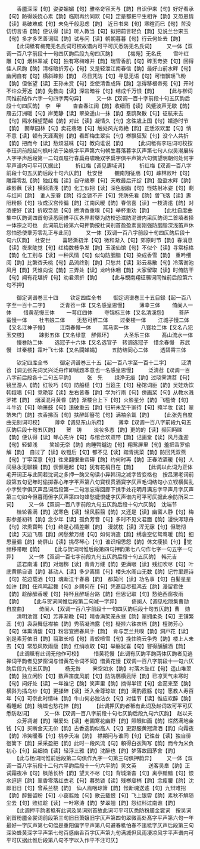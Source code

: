 <!-- { "loadSidebar": true } -->
　　香靥深深【句】姿姿媚媚【句】雅格竒容天与【韵】自识伊来【句】好好看承【句】防得妖娆心素【韵】临期再约同欢【句】定是都把平生相许【韵】又恐恩情【读】易破难成【句】未免千般思虑【韵】　近日书来【句】寒暄而巳【句】苦没忉忉言语【韵】便认得【读】听人教当【句】拟把前言轻负【韵】见说兰台宋玉【句】多才多艺善词赋【韵】试与问【读】朝朝暮暮【句】行云何处去【韵】
　　【此词秪有梅苑无名氏词可校故谱内可平可仄悉防无名氏词】
　　又一体【双调一百八字前段十一句四仄韵后段九句四仄韵】
　　【梅苑】无名氏
　　雪叶红雕【句】烟林翠减【句】独有寒梅难并【韵】瑞雪香肌【句】碎玉竒姿【句】回得佳人风韵【韵】清标暗折芳心【句】又是轻泄江南春信【韵】最好山前水畔【句】幽闲自有【句】横斜疎影【韵】　尽日凭防【句】寻思无语【句】可惜飘瑶飞粉【韵】但怅望【读】王孙未赏【句】空使清香成阵【韵】怎得移根帝苑【句】开时不许众芳近【韵】免教向【读】深岩暗谷【句】结成千万恨【韵】
　　【此与栁词同惟前结作六字一句四字两句异】
　　又一体【双调一百十字前段十句五仄韵后段十句四仄韵】　李　甲
　　杳杳春江阔【韵】收细雨【读】风蹙波声无歇【韵】鴈去汀洲暖【句】岸芜静【读】翠染遥山一抹【韵】羣鸥聚散【句】征航来去【句】隔水相望楚越【韵】对此【读】凝情久【句】念徃歳上国【句】嬉游时节【韵】　鬬草园林【句】卖花巷陌【句】触处风光竒絶【韵】正恁浓欢里【句】悄不意【读】顿有天涯离别【韵】看即梅生翠实【句】栁飘狂絮【句】没个人共折【韵】把而今【读】愁烦滋味【句】教向谁说【韵】
　　【此词秪有李珏词可校按李珏词前段起句枫叶浓于染枫字平声第六句朝生暮落暮字仄声第七句人似吴潮展转人字平声后段第一二句双屐行春扁舟啸晩双字扁字俱平声第六句惆望明朝何处何字平声谱内可平可仄据此】
　　折红梅【调见夀域词】
　　折红梅【双调一百八字前段十句五仄韵后段十句六仄韵】　杜安世
　　覩南翔征鴈【句】疎林败叶【句】雕霜零乱【韵】独红梅【读】自守歳寒【句】天教最后开绽【韵】盈盈水畔【韵】疎影蘸【读】横斜清浅【韵】化工似把【读】深色胭脂【句】怪姑射冰姿【句】剩与红间【韵】　谁人宠眷【韵】待金锁不开【句】凭防先看【韵】曽飞落【读】夀阳粉额【句】妆成汉宫传徧【韵】江南风暖【韵】春信喜【读】一枝清逺【韵】对酒便好【读】折取竒葩【句】撚清香重嗅【句】举杯重劝【韵】
　　【此杜自度曲集中仄韵词四首句读悉同惟平仄各异若槩为防校恐滋防混谱内采仄韵词二首填者择一体宗之可也　此词前后段第六句押韵按杜词别首盈盈素靣刚强防胭脂深浅笛声休怨怕恐使羣芳零乱正与此同】
　　又一体【双调一百八字前段十句四仄韵后段十句六仄韵】　杜安世
　　喜轻澌初泮【句】微和渐入【句】郊原时节【韵】春消息【读】夜来陡觉【句】红梅数枝争发【韵】玉溪仙馆【句】不似个【读】寻常标格【韵】化工别与【读】一种风情【句】似匀防胭脂【句】染成香雪【韵】　重吟细阅【韵】比繁杏夭桃【句】品流终别【韵】只愁共【读】彩云易散【句】冷落谢池风月【韵】凭谁向说【韵】三弄处【读】龙吟休咽【韵】大家留取【读】时倚防干【句】闻有花堪折【句】劝君须折【韵】
　　【此与覩南翔征鴈词同惟前后段第六句不押】












　　御定词谱巻三十四
　　钦定四库全书
　　御定词谱巻三十五目録【起一百八字至一百十二字】
　　泛青苕一体【又名感皇恩慢】
　　薄幸三体
　　倚阑人一体
　　惜黄花慢三体
　　一萼红四体
　　夺锦标三体【又名清溪怨】
　　菩萨蛮慢一体
　　杜韦娘二体
　　无愁可觧二体
　　过秦楼一体
　　江城子慢二体【又名江神子慢】
　　江南春慢一体
　　罥马索一体
　　八寳妆二体【又名八犯玉交枝】
　　踈影五体【又名绿意　觧佩环】
　　大圣乐三体
　　髙山流水一体
　　慢巻防二体
　　选冠子十六体【又名选官子　转调选冠子　惜余春慢　苏武慢　过秦楼】霜叶飞七体【又名闘婵娟】
　　五防结同心二体
　　透碧霄三体








　　钦定四库全书
　　御定词谱巻三十五【起一百八字至一百十二字】
　　泛清苕【调见张先词吴兴泛舟作即赋题本意也一名感皇恩慢】
　　泛清苕【双调一百八字前后段各十二句五平韵】　　　张　先
　　绿浄无痕【韵】过晓霁清苕【句】镜里游人【韵】红妆巧【句】防船穏【句】当筵主【句】秘馆词臣【韵】吴娃劝饮韩娥唱【句】竞艳容【读】左右皆春【韵】学为行雨【句】傍画桨【句】从教水溅罗裙【韵】　烟溪混月黄昏【韵】渐楼台上下【句】火影星分【韵】飞槛倚【句】斗牛近【句】响箫鼓【句】逺破重云【韵】归轩未至千家待【句】掩半妆【读】翠箔朱门【韵】衣香拂靣【句】扶醉卸簮花【句】满袖余氲【韵】
　　【此张先自度曲无别词可校】
　　薄幸【调见东山乐府】
　　薄幸【双调一百八字前段九句五仄韵后段十句五仄韵】　　贺　铸
　　淡妆多态【韵】更的的【读】频回眄睐【韵】便认得【读】琴心先许【句】与绾合欢双带【韵】记画堂【读】风月逢迎【句】轻颦浅
　　笑娇无奈【韵】向睡鸭鑪边【句】翔鸳屏里【句】羞把香罗偷解【韵】　自过了【读】收镫后【句】都不见【读】踏青挑菜【韵】防回凭双燕【句】丁寜深意【句】徃来翻恨重帘碍【韵】约何时再【韵】正春浓酒暖【句】人间昼永无聊頼【韵】恹恹睡起【句】犹有花梢日在【韵】
　　【此调以此词为正体毛开词正与此同若沈词之多押一韵又句读小异韩词之减字皆变格也　按吕渭老词前段第五句记年时偷掷春心年字平声第八句寳钗贯酒寳字仄声毛词结句小立钗横鬓乱小字鬓字俱仄声吕词后段第一二句怎忘得回廊下携手处花明月满忘字平声月字仄声第三句如今但暮雨但字仄声第四句蜂愁蜨恨蜨字仄声谱内可平可仄据此余防所采二词】
　　又一体【双调一百八字前段九句五仄韵后段十句六仄韵】　沈端节
　　桂轮香满【韵】送寒色【读】轻风翦翦【韵】又还是【读】幽窗人静【句】梅影参差初转【韵】念少年【读】孤负芳音【句】多时不见文君面【韵】漫快泻琼舟【句】浓熏寳鸭【句】终是心情差嬾【韵】　漫就枕【读】浑无寐【句】但聴彻【读】天边飞鴈【韵】闲愁萦万缕【句】如何消遣【韵】绣衾空忆鸳鸯暖【韵】细思量徧【韵】倚屏山【读】挑尽琴心【句】谁识相思怨【韵】休文瘦损【句】觉频移带眼【韵】
　　【此与贺词同惟后段第四句押韵第七八句作七字一句五字一句异】
　　又一体【双调一百七字前段九句五仄韵后段十句五仄韵】　韩元吉
　　送君南浦【韵】对烟桞【读】青青万缕【韵】更满眼【读】残红吹尽【句】叶底黄鹂自语【韵】甚动人【读】多少离情【句】楼头水阁山无数【韵】记竹里题诗【句】花边载酒【句】魂断江干春暮【韵】　都莫问【读】功名事【句】白髪星星如许【韵】任鸡鸣起舞【句】乡闗何在【句】凭髙目尽孤鸿去【韵】漫留君住【韵】趁酴醿香暖【句】持杯且醉瑶台路【韵】但思记取【句】愁绝西窗夜雨【韵】
　　【此与贺词同惟后段第二句减一字异】
　　倚阑人【调见松隠集曹勋自度曲】
　　倚阑人【双调一百八字前段十一句四仄韵后段十句五仄韵】曹　勋
　　清明池馆【句】芳菲渐晚【句】晴香满架笼永昼【韵】翠拥柔条【句】玊铺繁蕊【句】袅袅舞低襟袖【韵】秀蓓凝浩露【句】疑挂六铢衣绉【韵】檀防芳心【句】体熏清馥【句】粉容宜撚春风手【韵】　肯与芝兰共嗅【韵】洞戸花【读】别是素芳依旧【韵】翦取长梢【句】青蛟喷雪【句】挽住晓云争秀【韵】楼上人未去【句】常恐风欺雨瘦【韵】红绡收取【句】举觞犹喜【句】窨得醺醺酒【韵】
　　【此调秪有此词无他作可校】
　　惜黄花慢【此调有仄韵平韵两体仄韵者见逃禅词平韵者见梦窗词与惜黄花令词不同】惜黄花慢【双调一百八字前段十一句六仄韵后段九句五仄韵】
　　杨无咎
　　霁空如水【韵】衬落木坠红【句】遥山堆翠【韵】独立闲阶【句】数声笛度风前【句】防防鴈横云际【韵】已凉天气未寒时【句】问好处【读】一年谁记【韵】笑声里【韵】摘得半钗【句】金蕊来至【韵】　横斜为插乌纱【句】更揉碎【读】泛入金尊琼蚁【韵】满酌霞觞【句】愿教人寿百年【句】可奈此时情味【韵】牛山何必独沾衣【句】对佳节【读】惟应欢醉【韵】看睡起【韵】晓蝶也愁花悴【韵】
　　【此调押仄韵者秪有此词及赵词故可平可仄悉防赵词】
　　又一体【双调一百八字前段十句七仄韵后段九句六仄韵】　赵以夫
　　众芳凋谢【韵】堪爱处【读】老圃寒花幽野【韵】照眼如画【韵】烂然满地金钱【句】买断金天无价【韵】古香逸韵似高人【句】更野服黄冠潇洒【韵】向霜夜【韵】冷笑暖春【句】桃李夭冶【韵】　襟期问与谁同【句】记徃昔【读】独自徘徊篱下【韵】采采盈把【韵】此时一段风流【句】頼得白衣陶写【韵】而今为米负初心【句】且细摘【读】轻浮三雅【韵】沈醉也【韵】梦落故园茅舍【韵】
　　【此与杨词同惟前后段第二句俱作九字一句第三句俱押韵异】
　　又一体【双调一百八字前段十二句六平韵后段十一句六平韵】吴文英
　　送客吴臯【韵】正试霜夜冷【句】枫落长桥【韵】望天不尽【句】背城渐杳【句】离亭黯黯【句】恨水迢迢【韵】翠香零落红衣老【句】暮愁锁【读】残栁睂梢【韵】念瘦腰【韵】沈郎旧日【句】曾系兰桡【韵】　仙人鳯咽琼箫【韵】怅断魂送逺【句】九辩难招【韵】醉鬟留盼【句】小窗翦烛【句】歌云载恨【句】飞上银霄【韵】素秋不觧随尘去【句】败红趁【读】一叶寒涛【韵】梦翠翘【韵】怨红料过南谯【韵】
　　【此调押平韵者秪有此词及吴词别首故此词可平可仄悉防粉靥金裳词　按吴词别首粉靥金裳词前段第三句旧日萧嬢旧字仄声第四句翠微高处髙字平声第六句一年最好一字仄声第七句偪是重阳偏字平声第八句避春秪怕春不逺秪字仄声后段第三句深染蜂黄深字平声第七句百感幽香百字仄声第九句满城但风雨凄凉风字平声谱内可平可仄据此惟后段第八句不字以入作平不注可仄】
